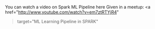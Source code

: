 You can watch a video on Spark ML Pipeline here Given in a meetup:
<a href="http://www.youtube.com/watch?v=em7ztRTYjR4"
>target="ML Learning Pipeline in SPARK"</a>

